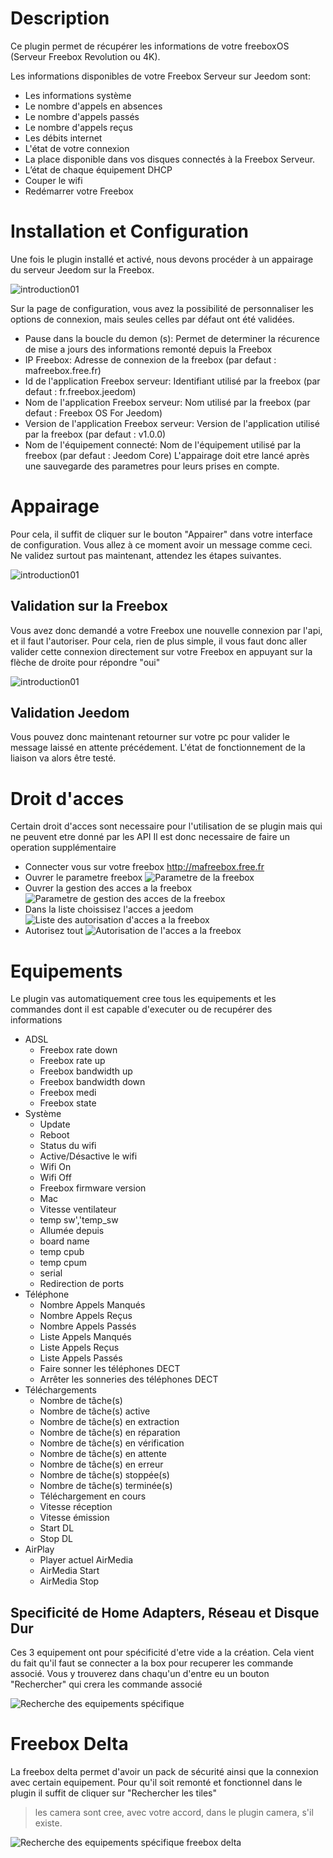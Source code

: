 Description
==========
Ce plugin permet de récupérer les informations de votre freeboxOS (Serveur Freebox Revolution ou 4K).

Les informations disponibles de votre Freebox Serveur sur Jeedom sont:

 * Les informations système
 * Le nombre d'appels en absences
 * Le nombre d'appels passés
 * Le nombre d'appels reçus
 * Les débits internet
 * L'état de votre connexion
 * La place disponible dans vos disques connectés à la Freebox Serveur. 
 * L’état de chaque équipement DHCP 
 * Couper le wifi
 * Redémarrer votre Freebox


Installation et Configuration
=============================
Une fois le plugin installé et activé, nous devons procéder à un appairage du serveur Jeedom sur la Freebox.

![introduction01](../images/Freebox_OS_screenshot_configuration.jpg)

Sur la page de configuration, vous avez la possibilité de personnaliser les options de connexion, mais seules celles par défaut ont été validées.

- Pause dans la boucle du demon (s): Permet de determiner la récurence de mise a jours des informations remonté depuis la Freebox
- IP Freebox: Adresse de connexion de la freebox (par defaut : mafreebox.free.fr)
- Id de l'application Freebox serveur: Identifiant utilisé par la freebox (par defaut : fr.freebox.jeedom)
- Nom de l'application Freebox serveur: Nom utilisé par la freebox (par defaut : Freebox OS For Jeedom)
- Version de l'application Freebox serveur: Version de l'application utilisé par la freebox  (par defaut : v1.0.0)
- Nom de l'équipement connecté: Nom de l'équipement utilisé par la freebox  (par defaut : Jeedom Core)
L'appairage doit etre lancé après une sauvegarde des parametres pour leurs prises en compte.

Appairage
=========
Pour cela, il suffit de cliquer sur le bouton "Appairer" dans votre interface de configuration.
Vous allez à ce moment avoir un message comme ceci.
Ne validez surtout pas maintenant, attendez les étapes suivantes.

![introduction01](../images/MessageValidation.jpg)

Validation sur la Freebox
-------------------------
Vous avez donc demandé a votre Freebox une nouvelle connexion par l'api, et il faut l'autoriser.
Pour cela, rien de plus simple, il vous faut donc aller valider cette connexion directement sur votre Freebox en appuyant sur la flèche de droite pour répondre "oui"

![introduction01](../images/EcranFreebox.jpeg)

Validation Jeedom
-----------------
Vous pouvez donc maintenant retourner sur votre pc pour valider le message laissé en attente précédement.
L'état de fonctionnement de la liaison va alors être testé.

Droit d'acces
=============

Certain droit d'acces sont necessaire pour l'utilisation de se plugin mais qui ne peuvent etre donné par les API
Il est donc necessaire de faire un operation supplémentaire

* Connecter vous sur votre freebox http://mafreebox.free.fr
* Ouvrer le parametre freebox
![Parametre de la freebox](../images/ParametreFreebox.jpg)
* Ouvrer la gestion des acces a la  freebox
![Parametre de gestion des acces de la freebox](../images/GestionAccesFreebox.jpg)
* Dans la liste choissisez l'acces a jeedom
![Liste des autorisation d'acces a la freebox](../images/ListeAccesFreebox.jpg)
* Autorisez tout
![Autorisation de l'acces a la freebox](../images/AutorisationAccesFreebox.jpg)

Equipements
===========

Le plugin vas automatiquement cree tous les equipements et les commandes dont il est capable d'executer ou de recupérer des informations
* ADSL
    * Freebox rate down
    * Freebox rate up
    * Freebox bandwidth up
    * Freebox bandwidth down
    * Freebox medi
    * Freebox state
* Système
    * Update
    * Reboot
    * Status du wifi
    * Active/Désactive le wifi
    * Wifi On
    * Wifi Off
    * Freebox firmware version
    * Mac
    * Vitesse ventilateur
    * temp sw','temp_sw
    * Allumée depuis
    * board name
    * temp cpub
    * temp cpum
    * serial
    * Redirection de ports
* Téléphone
    * Nombre Appels Manqués
    * Nombre Appels Reçus
    * Nombre Appels Passés
    * Liste Appels Manqués
    * Liste Appels Reçus
    * Liste Appels Passés
    * Faire sonner les téléphones DECT
    * Arrêter les sonneries des téléphones DECT
* Téléchargements
    * Nombre de tâche(s)
    * Nombre de tâche(s) active
    * Nombre de tâche(s) en extraction
    * Nombre de tâche(s) en réparation
    * Nombre de tâche(s) en vérification
    * Nombre de tâche(s) en attente
    * Nombre de tâche(s) en erreur
    * Nombre de tâche(s) stoppée(s)
    * Nombre de tâche(s) terminée(s)
    * Téléchargement en cours
    * Vitesse réception
    * Vitesse émission
    * Start DL
    * Stop DL
* AirPlay
    * Player actuel AirMedia
    * AirMedia Start
    * AirMedia Stop

Specificité de Home Adapters, Réseau et Disque Dur
--------------------------------------------------

Ces 3 equipement ont pour spécificité d'etre vide a la création.
Cela vient du fait qu'il faut se connecter a la box pour recuperer les commande associé.
Vous y trouverez dans chaqu'un d'entre eu un bouton "Rechercher" qui crera les commande associé

![Recherche des equipements spécifique](../images/RechercheCommandes.jpg)

Freebox Delta
=============

La freebox delta permet d'avoir un pack de sécurité ainsi que la connexion avec certain equipement.
Pour qu'il soit remonté et fonctionnel dans le plugin il suffit de cliquer sur "Rechercher les tiles"

> les camera sont cree, avec votre accord, dans le plugin camera, s'il existe.


![Recherche des equipements spécifique freebox delta](../images/RechercheTiles.jpg)
